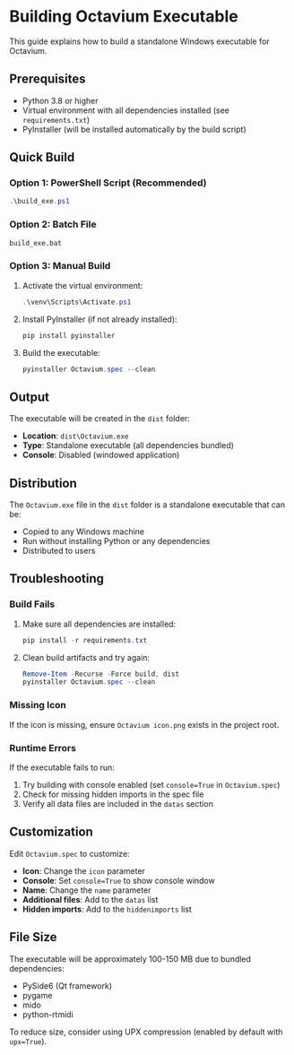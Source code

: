 # Building Octavium Executable

This guide explains how to build a standalone Windows executable for Octavium.

## Prerequisites

- Python 3.8 or higher
- Virtual environment with all dependencies installed (see `requirements.txt`)
- PyInstaller (will be installed automatically by the build script)

## Quick Build

### Option 1: PowerShell Script (Recommended)

```powershell
.\build_exe.ps1
```

### Option 2: Batch File

```cmd
build_exe.bat
```

### Option 3: Manual Build

1. Activate the virtual environment:
   ```powershell
   .\venv\Scripts\Activate.ps1
   ```

2. Install PyInstaller (if not already installed):
   ```powershell
   pip install pyinstaller
   ```

3. Build the executable:
   ```powershell
   pyinstaller Octavium.spec --clean
   ```

## Output

The executable will be created in the `dist` folder:
- **Location**: `dist\Octavium.exe`
- **Type**: Standalone executable (all dependencies bundled)
- **Console**: Disabled (windowed application)

## Distribution

The `Octavium.exe` file in the `dist` folder is a standalone executable that can be:
- Copied to any Windows machine
- Run without installing Python or any dependencies
- Distributed to users

## Troubleshooting

### Build Fails

1. Make sure all dependencies are installed:
   ```powershell
   pip install -r requirements.txt
   ```

2. Clean build artifacts and try again:
   ```powershell
   Remove-Item -Recurse -Force build, dist
   pyinstaller Octavium.spec --clean
   ```

### Missing Icon

If the icon is missing, ensure `Octavium icon.png` exists in the project root.

### Runtime Errors

If the executable fails to run:
1. Try building with console enabled (set `console=True` in `Octavium.spec`)
2. Check for missing hidden imports in the spec file
3. Verify all data files are included in the `datas` section

## Customization

Edit `Octavium.spec` to customize:
- **Icon**: Change the `icon` parameter
- **Console**: Set `console=True` to show console window
- **Name**: Change the `name` parameter
- **Additional files**: Add to the `datas` list
- **Hidden imports**: Add to the `hiddenimports` list

## File Size

The executable will be approximately 100-150 MB due to bundled dependencies:
- PySide6 (Qt framework)
- pygame
- mido
- python-rtmidi

To reduce size, consider using UPX compression (enabled by default with `upx=True`).
